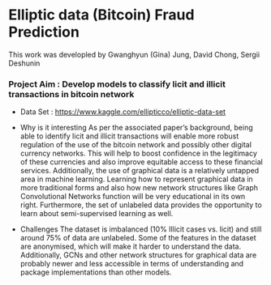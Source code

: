 # Elliptic data (Bitcoin) Fraud Prediction

This work was developled by Gwanghyun (Gina) Jung, David Chong, Sergii Deshunin

### Project Aim : Develop models to classify licit and illicit transactions in bitcoin network


- Data Set : https://www.kaggle.com/ellipticco/elliptic-data-set

- Why is it interesting
As per the associated paper’s background, being able to identify licit and illicit transactions will
enable more robust regulation of the use of the bitcoin network and possibly other digital
currency networks. This will help to boost confidence in the legitimacy of these currencies and
also improve equitable access to these financial services.
Additionally, the use of graphical data is a relatively untapped area in machine learning.
Learning how to represent graphical data in more traditional forms and also how new network
structures like Graph Convolutional Networks function will be very educational in its own right.
Furthermore, the set of unlabeled data provides the opportunity to learn about semi-supervised
learning as well.

- Challenges
The dataset is imbalanced (10% Illicit cases vs. licit) and still around 75% of data are unlabeled.
Some of the features in the dataset are anonymised, which will make it harder to understand the
data. Additionally, GCNs and other network structures for graphical data are probably newer and
less accessible in terms of understanding and package implementations than other models.

